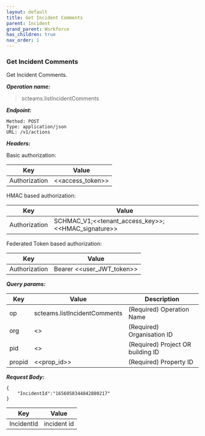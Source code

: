```yaml
---
layout: default
title: Get Incident Comments
parent: Incident
grand_parent: Workforce
has_children: true
nav_order: 1
---
```


### Get Incident Comments

Get Incident Comments.

***Operation name:***

> scteams.listIncidentComments

***Endpoint:***

```
Method: POST
Type: application/json
URL: /v1/actions
```

***Headers:***

Basic authorization:

|Key|Value|
|---|---|
|Authorization|<<access_token>>|


HMAC based authorization:

|Key|Value|
|---|---|
|Authorization|SCHMAC_V1;<<tenant_access_key>>;<<HMAC_signature>>|

Federated Token based authorization:

|Key|Value|
|---|---|
|Authorization|Bearer <<user_JWT_token>>|

***Query params:***

| Key | Value | Description |
| --- | ------|-------------|
| op | scteams.listIncidentComments | (Required) Operation Name |
| org | <<org>> | (Required) Organisation ID |
| pid | <<pid>> | (Required) Project OR building ID |
| propid | <<prop_id>> | (Required) Property ID |


***Request Body:***

```
{
    "IncidentId":"1656058344842880217"
}
```

|Key|Value|
|---|---|
|IncidentId|incident id|
